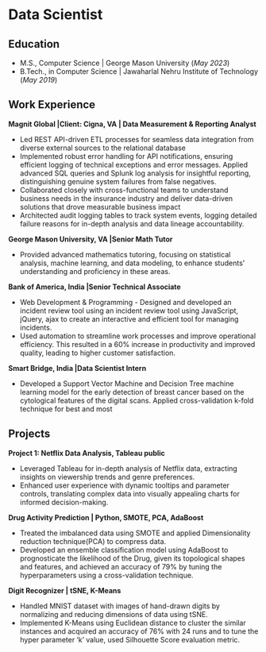 # Data Scientist


## Education							       		
- M.S., Computer Science	| George Mason University (_May 2023_)	 			        		
- B.Tech., in Computer Science | Jawaharlal Nehru Institute of Technology (_May 2019_)

## Work Experience
**Magnit Global |Client: Cigna, VA | Data Measurement & Reporting Analyst**                              

- Led REST API-driven ETL processes for seamless data integration from diverse external sources to the relational database
- Implemented robust error handling for API notifications, ensuring efficient logging of technical exceptions and error messages. Applied advanced SQL queries and Splunk log analysis for insightful reporting, distinguishing genuine system failures from false negatives.
- Collaborated closely with cross-functional teams to understand business needs in the insurance industry and deliver data-driven solutions that drove measurable business impact
- Architected audit logging tables to track system events, logging detailed failure reasons for in-depth analysis and data lineage accountability.

**George Mason University, VA |Senior Math Tutor**			                                         
- Provided advanced mathematics tutoring, focusing on statistical analysis, machine learning, and data modeling, to enhance students' understanding and proficiency in these areas. 

**Bank of America, India |Senior Technical Associate**			                                        
- Web Development & Programming - Designed and developed an incident review tool using an incident review tool using JavaScript, jQuery, ajax to create an interactive and efficient tool for managing incidents.
- Used automation to streamline work processes and improve operational efficiency. This resulted in a 60% increase in productivity and improved quality, leading to higher customer satisfaction.

**Smart Bridge, India |Data Scientist Intern**  			                          
- Developed a Support Vector Machine and Decision Tree machine learning model for the early detection of breast cancer based on the cytological features of the digital scans. Applied cross-validation k-fold technique for best and most                  


## Projects
**Project 1: Netflix Data Analysis, Tableau public**
- Leveraged Tableau for in-depth analysis of Netflix data, extracting insights on viewership trends and genre preferences.
- Enhanced user experience with dynamic tooltips and parameter controls, translating complex data into visually appealing charts for informed decision-making.

**Drug Activity Prediction | Python, SMOTE, PCA, AdaBoost**
- Treated the imbalanced data using SMOTE and applied Dimensionality reduction technique(PCA) to compress data.
- Developed an ensemble classification model using AdaBoost to prognosticate the likelihood of the Drug, given its topological shapes and features, and achieved an accuracy of 79% by tuning the hyperparameters using a cross-validation technique.

**Digit Recognizer | tSNE, K-Means**
- Handled MNIST dataset with images of hand-drawn digits by normalizing and reducing dimensions of data using tSNE.
- Implemented K-Means using Euclidean distance to cluster the similar instances and acquired an accuracy of 76% with 24 runs and to tune the hyper parameter ‘k’ value, used Silhouette Score evaluation metric.

